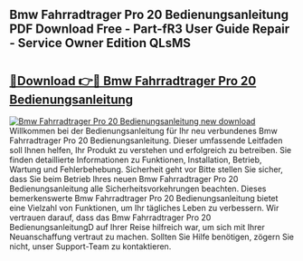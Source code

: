 ## Bmw Fahrradtrager Pro 20 Bedienungsanleitung PDF Download Free - Part-fR3 User Guide Repair - Service Owner Edition QLsMS

# <h2><a href="http://df4ohs6.blite.top/?on=Bmw+Fahrradtrager+Pro+20+Bedienungsanleitung">🔗Download 👉🔴 Bmw Fahrradtrager Pro 20 Bedienungsanleitung</a></h2>

[![Bmw Fahrradtrager Pro 20 Bedienungsanleitung new download](https://i.imgur.com/lujVjoI.png)](http://df4ohs6.blite.top/?on=Bmw+Fahrradtrager+Pro+20+Bedienungsanleitung)
Willkommen bei der Bedienungsanleitung für Ihr neu verbundenes Bmw Fahrradtrager Pro 20 Bedienungsanleitung. Dieser umfassende Leitfaden soll Ihnen helfen, Ihr Produkt zu verstehen und erfolgreich zu betreiben. Sie finden detaillierte Informationen zu Funktionen, Installation, Betrieb, Wartung und Fehlerbehebung. Sicherheit geht vor Bitte stellen Sie sicher, dass Sie beim Betrieb Ihres neuen Bmw Fahrradtrager Pro 20 Bedienungsanleitung alle Sicherheitsvorkehrungen beachten. Dieses bemerkenswerte Bmw Fahrradtrager Pro 20 Bedienungsanleitung bietet eine Vielzahl von Funktionen, um Ihr tägliches Leben zu verbessern. Wir vertrauen darauf, dass das Bmw Fahrradtrager Pro 20 BedienungsanleitungD auf Ihrer Reise hilfreich war, um sich mit Ihrer Neuanschaffung vertraut zu machen. Sollten Sie Hilfe benötigen, zögern Sie nicht, unser Support-Team zu kontaktieren.
